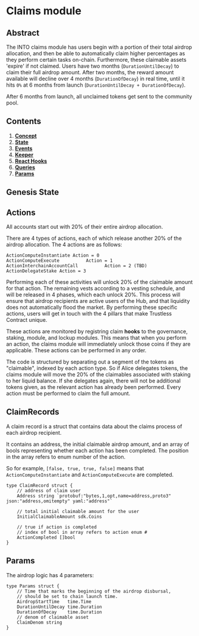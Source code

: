 # Claims module

## Abstract

The INTO claims module has users begin with a portion of their total airdrop allocation,
and then be able to automatically claim higher percentages as they perform certain tasks on-chain.
Furthermore, these claimable assets 'expire' if not claimed.
Users have two months (`DurationUntilDecay`) to claim their full airdrop amount.
After two months, the reward amount available will decline over 4 months (`DurationOfDecay`) in real time, until it hits `0%` at 6 months from launch (`DurationUntilDecay + DurationOfDecay`).

After 6 months from launch, all unclaimed tokens get sent to the community pool.

## Contents

1. **[Concept](01_concepts.md)**
2. **[State](02_state.md)**
3. **[Events](03_events.md)**
4. **[Keeper](04_keeper.md)**  
5. **[React Hooks](05_react_hooks.md)**  
6. **[Queries](06_queries.md)**  
7. **[Params](07_params.md)**

## Genesis State

## Actions

All accounts start out with 20% of their entire airdrop allocation.

There are 4 types of actions, each of which release another 20% of the airdrop allocation.
The 4 actions are as follows:

```golang
ActionComputeInstantiate Action = 0
ActionComputeExecute          Action = 1
ActionInterchainAccountCall          Action = 2 (TBD)
ActionDelegateStake Action = 3
```


Performing each of these activities will unlock 20% of the claimable amount for that action. The remaining vests according to a vesting schedule, and will be released in 4 phases, which each unlock 20%. This process will ensure that airdrop recipients are active users of the Hub, and that liquidity does not automatically flood the market. By performing these specific actions, users will get in touch with the 4 pillars that make Trustless Contract unique.

These actions are monitored by registring claim **hooks** to the governance, staking, module, and lockup modules.
This means that when you perform an action, the claims module will immediately unlock those coins if they are applicable.
These actions can be performed in any order.

The code is structured by separating out a segment of the tokens as "claimable", indexed by each action type.
So if Alice delegates tokens, the claims module will move the 20% of the claimables associated with staking to her liquid balance.
If she delegates again, there will not be additional tokens given, as the relevant action has already been performed.
Every action must be performed to claim the full amount.

## ClaimRecords

A claim record is a struct that contains data about the claims process of each airdrop recipient.

It contains an address, the initial claimable airdrop amount, and an array of bools representing 
whether each action has been completed. The position in the array refers to enum number of the action.

So for example, `[false, true, true, false]` means that `ActionComputeInstantiate` and `ActionComputeExecute` are completed.

```golang
type ClaimRecord struct {
    // address of claim user
    Address string `protobuf:"bytes,1,opt,name=address,proto3" json:"address,omitempty" yaml:"address"`

    // total initial claimable amount for the user
    InitialClaimableAmount sdk.Coins
    
    // true if action is completed
    // index of bool in array refers to action enum #
    ActionCompleted []bool
}

```


## Params

The airdrop logic has 4 parameters:

```golang
type Params struct {
    // Time that marks the beginning of the airdrop disbursal,
    // should be set to chain launch time.
    AirdropStartTime   time.Time
    DurationUntilDecay time.Duration
    DurationOfDecay    time.Duration
    // denom of claimable asset
    ClaimDenom string
}
```
